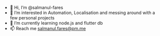 - 👋 Hi, I’m @salmanul-fares
- 👀 I’m interested in Automation, Localisation and messing around with a few personal projects
- 🌱 I’m currently learning node.js and flutter db
- 📫 Reach me salmanul.fares@pm.me

<!---
salmanul-fares/salmanul-fares is a ✨ special ✨ repository because its `README.md` (this file) appears on your GitHub profile.
You can click the Preview link to take a look at your changes.
--->
